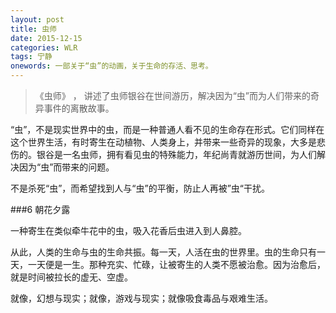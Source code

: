 ```yaml
---
layout: post
title: 虫师
date: 2015-12-15
categories: WLR
tags: 宁静
onewords: 一部关于“虫”的动画，关于生命的存活、思考。
---
```

> 《虫师》 ， 讲述了虫师银谷在世间游历，解决因为“虫”而为人们带来的奇异事件的离散故事。

“虫”，不是现实世界中的虫，而是一种普通人看不见的生命存在形式。它们同样在这个世界生活，有时寄生在动植物、人类身上，并带来一些奇异的现象，大多是悲伤的。银谷是一名虫师，拥有看见虫的特殊能力，年纪尚青就游历世间，为人们解决因为“虫”而带来的问题。

不是杀死“虫”，而希望找到人与“虫”的平衡，防止人再被”虫“干扰。

###6 朝花夕露

一种寄生在类似牵牛花中的虫，吸入花香后虫进入到人鼻腔。

从此，人类的生命与虫的生命共振。每一天，人活在虫的世界里。虫的生命只有一天，一天便是一生。那种充实、忙碌，让被寄生的人类不愿被治愈。因为治愈后，就是时间被拉长的虚无、空虚。

就像，幻想与现实；就像，游戏与现实；就像吸食毒品与艰难生活。

